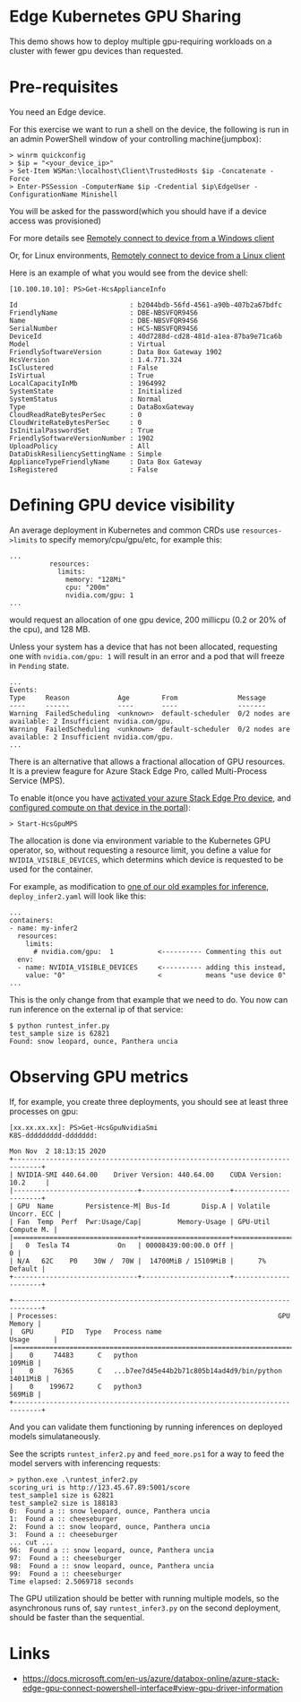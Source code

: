 # Edge Kubernetes GPU Sharing

This demo shows how to deploy multiple gpu-requiring workloads on a cluster with fewer gpu devices than requested.

# Pre-requisites

You need an Edge device.

For this exercise we want to run a shell on the device, the following is run in an admin PowerShell window of
your controlling machine(jumpbox):

    > winrm quickconfig
    > $ip = "<your_device_ip>"
    > Set-Item WSMan:\localhost\Client\TrustedHosts $ip -Concatenate -Force
    > Enter-PSSession -ComputerName $ip -Credential $ip\EdgeUser -ConfigurationName Minishell

You will be asked for the password(which you should have if a device access was provisioned)

For more details see [Remotely connect to device from a Windows client](https://docs.microsoft.com/en-us/azure/databox-online/azure-stack-edge-gpu-connect-powershell-interface#remotely-connect-from-a-windows-client)

Or, for Linux environments, [Remotely connect to device from a Linux client](https://docs.microsoft.com/en-us/azure/databox-online/azure-stack-edge-gpu-connect-powershell-interface#remotely-connect-from-a-linux-client)

Here is an example of what you would see from the device shell:

    [10.100.10.10]: PS>Get-HcsApplianceInfo

    Id                            : b2044bdb-56fd-4561-a90b-407b2a67bdfc
    FriendlyName                  : DBE-NBSVFQR94S6
    Name                          : DBE-NBSVFQR94S6
    SerialNumber                  : HCS-NBSVFQR94S6
    DeviceId                      : 40d7288d-cd28-481d-a1ea-87ba9e71ca6b
    Model                         : Virtual
    FriendlySoftwareVersion       : Data Box Gateway 1902
    HcsVersion                    : 1.4.771.324
    IsClustered                   : False
    IsVirtual                     : True
    LocalCapacityInMb             : 1964992
    SystemState                   : Initialized
    SystemStatus                  : Normal
    Type                          : DataBoxGateway
    CloudReadRateBytesPerSec      : 0
    CloudWriteRateBytesPerSec     : 0
    IsInitialPasswordSet          : True
    FriendlySoftwareVersionNumber : 1902
    UploadPolicy                  : All
    DataDiskResiliencySettingName : Simple
    ApplianceTypeFriendlyName     : Data Box Gateway
    IsRegistered                  : False


# Defining GPU device visibility

An average deployment in Kubernetes and common CRDs use `resources->limits` to specify memory/cpu/gpu/etc, for example this:

    ...
              resources: 
                limits:
                  memory: "128Mi"
                  cpu: "200m"
                  nvidia.com/gpu: 1
    ...

would request an allocation of one gpu device, 200 millicpu (0.2 or 20% of the cpu), and 128 MB.

Unless your system has a device that has not been allocated, requesting one with `nvidia.com/gpu: 1` will result in an error
and a pod that will freeze in `Pending` state.

    ...
    Events:
    Type     Reason            Age        From               Message
    ----     ------            ----       ----               -------
    Warning  FailedScheduling  <unknown>  default-scheduler  0/2 nodes are available: 2 Insufficient nvidia.com/gpu.
    Warning  FailedScheduling  <unknown>  default-scheduler  0/2 nodes are available: 2 Insufficient nvidia.com/gpu.
    ...

There is an alternative that allows a fractional allocation of GPU resources. It is a preview feagure for Azure Stack Edge Pro,
called Multi-Process Service (MPS).

To enable it(once you have 
[activated your azure Stack Edge Pro device](https://docs.microsoft.com/en-us/azure/databox-online/azure-stack-edge-gpu-deploy-activate),
and [configured compute on that device in the portal](https://docs.microsoft.com/en-us/azure/databox-online/azure-stack-edge-deploy-configure-compute#configure-compute)):

    > Start-HcsGpuMPS

The allocation is done via environment variable to the Kubernetes GPU operator, so, without requesting a resource limit,
you define a value for `NVIDIA_VISIBLE_DEVICES`, which determins which device is requested to be used for the container.

For example, as modification to [one of our old examples for inference](../../machine-learning-notebooks/deploying-on-k8s),
`deploy_infer2.yaml` will look like this:

    ...
    containers:
    - name: my-infer2
      resources:
        limits:
          # nvidia.com/gpu:  1           <---------- Commenting this out
      env:
      - name: NVIDIA_VISIBLE_DEVICES     <---------- adding this instead,
        value: "0"                       <           means "use device 0"
    ...

This is the only change from that example that we need to do. You now can run inference on the external ip of that service:

    $ python runtest_infer.py
    test_sample size is 62821
    Found: snow leopard, ounce, Panthera uncia

# Observing GPU metrics

If, for example, you create three deployments, you should see at least three processes on gpu:

    [xx.xx.xx.xx]: PS>Get-HcsGpuNvidiaSmi
    K8S-ddddddddd-ddddddd:

    Mon Nov  2 18:13:15 2020
    +-----------------------------------------------------------------------------+
    | NVIDIA-SMI 440.64.00    Driver Version: 440.64.00    CUDA Version: 10.2     |
    |-------------------------------+----------------------+----------------------+
    | GPU  Name        Persistence-M| Bus-Id        Disp.A | Volatile Uncorr. ECC |
    | Fan  Temp  Perf  Pwr:Usage/Cap|         Memory-Usage | GPU-Util  Compute M. |
    |===============================+======================+======================|
    |   0  Tesla T4            On   | 00008439:00:00.0 Off |                    0 |
    | N/A   62C    P0    30W /  70W |  14700MiB / 15109MiB |      7%      Default |
    +-------------------------------+----------------------+----------------------+

    +-----------------------------------------------------------------------------+
    | Processes:                                                       GPU Memory |
    |  GPU       PID   Type   Process name                             Usage      |
    |=============================================================================|
    |    0     74483      C   python                                       109MiB |
    |    0     76365      C   ...b7ee7d45e44b2b71c805b14ad4d9/bin/python 14011MiB |
    |    0    199672      C   python3                                      569MiB |
    +-----------------------------------------------------------------------------+

And you can validate them functioning by running inferences on deployed models simulataneously.

See the scripts `runtest_infer2.py` and `feed_more.ps1` for a way to feed the model servers
with inferencing requests:

    > python.exe .\runtest_infer2.py
    scoring_uri is http://123.45.67.89:5001/score
    test_sample1 size is 62821
    test_sample2 size is 188183
    0:  Found a :: snow leopard, ounce, Panthera uncia
    1:  Found a :: cheeseburger
    2:  Found a :: snow leopard, ounce, Panthera uncia
    3:  Found a :: cheeseburger
    ... cut ...
    96:  Found a :: snow leopard, ounce, Panthera uncia
    97:  Found a :: cheeseburger
    98:  Found a :: snow leopard, ounce, Panthera uncia
    99:  Found a :: cheeseburger
    Time elapsed: 2.5069718 seconds

The GPU utilization should be better with running multiple models, so the asynchronous runs
of, say `runtest_infer3.py` on the second deployment, should be faster than the sequential.

# Links

  - https://docs.microsoft.com/en-us/azure/databox-online/azure-stack-edge-gpu-connect-powershell-interface#view-gpu-driver-information
  